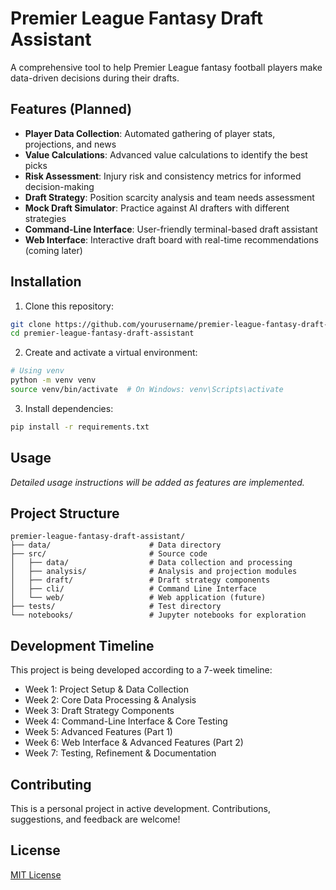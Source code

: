 # Premier League Fantasy Draft Assistant

A comprehensive tool to help Premier League fantasy football players make data-driven decisions during their drafts.

## Features (Planned)

- **Player Data Collection**: Automated gathering of player stats, projections, and news
- **Value Calculations**: Advanced value calculations to identify the best picks
- **Risk Assessment**: Injury risk and consistency metrics for informed decision-making
- **Draft Strategy**: Position scarcity analysis and team needs assessment
- **Mock Draft Simulator**: Practice against AI drafters with different strategies
- **Command-Line Interface**: User-friendly terminal-based draft assistant
- **Web Interface**: Interactive draft board with real-time recommendations (coming later)

## Installation

1. Clone this repository:
```bash
git clone https://github.com/yourusername/premier-league-fantasy-draft-assistant.git
cd premier-league-fantasy-draft-assistant
```

2. Create and activate a virtual environment:
```bash
# Using venv
python -m venv venv
source venv/bin/activate  # On Windows: venv\Scripts\activate
```

3. Install dependencies:
```bash
pip install -r requirements.txt
```

## Usage

*Detailed usage instructions will be added as features are implemented.*

## Project Structure

```
premier-league-fantasy-draft-assistant/
├── data/                      # Data directory
├── src/                       # Source code
│   ├── data/                  # Data collection and processing
│   ├── analysis/              # Analysis and projection modules
│   ├── draft/                 # Draft strategy components
│   ├── cli/                   # Command Line Interface
│   └── web/                   # Web application (future)
├── tests/                     # Test directory
└── notebooks/                 # Jupyter notebooks for exploration
```

## Development Timeline

This project is being developed according to a 7-week timeline:

- Week 1: Project Setup & Data Collection
- Week 2: Core Data Processing & Analysis
- Week 3: Draft Strategy Components
- Week 4: Command-Line Interface & Core Testing
- Week 5: Advanced Features (Part 1)
- Week 6: Web Interface & Advanced Features (Part 2)
- Week 7: Testing, Refinement & Documentation

## Contributing

This is a personal project in active development. Contributions, suggestions, and feedback are welcome!

## License

[MIT License](LICENSE)
